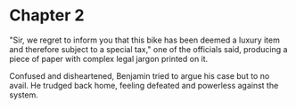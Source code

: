 # Chapter 2

"Sir, we regret to inform you that this bike has been deemed a luxury item and therefore subject to a special tax," one of the officials said, producing a piece of paper with complex legal jargon printed on it.

Confused and disheartened, Benjamin tried to argue his case but to no avail. He trudged back home, feeling defeated and powerless against the system.

